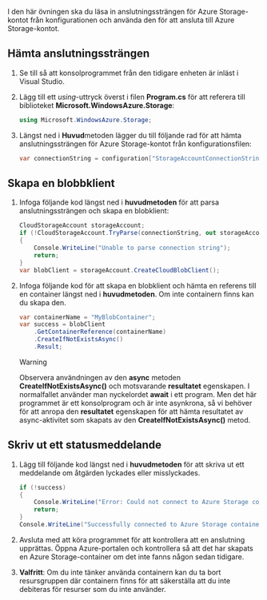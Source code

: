 I den här övningen ska du läsa in anslutningssträngen för Azure Storage-kontot från konfigurationen och använda den för att ansluta till Azure Storage-kontot.

## <a name="retrieve-the-connection-string"></a>Hämta anslutningssträngen

1. Se till så att konsolprogrammet från den tidigare enheten är inläst i Visual Studio.

1. Lägg till ett *using*-uttryck överst i filen **Program.cs** för att referera till biblioteket **Microsoft.WindowsAzure.Storage**:

    ```csharp
    using Microsoft.WindowsAzure.Storage;
    ```

1. Längst ned i **Huvud**metoden lägger du till följande rad för att hämta anslutningssträngen för Azure Storage-kontot från konfigurationsfilen:

    ```csharp
    var connectionString = configuration["StorageAccountConnectionString"];
    ```

## <a name="create-a-blob-client"></a>Skapa en blobbklient

1. Infoga följande kod längst ned i **huvudmetoden** för att parsa anslutningssträngen och skapa en blobklient:

    ```csharp
    CloudStorageAccount storageAccount;
    if (!CloudStorageAccount.TryParse(connectionString, out storageAccount))
    {
        Console.WriteLine("Unable to parse connection string");
        return;
    }
    var blobClient = storageAccount.CreateCloudBlobClient();
    ```

1. Infoga följande kod för att skapa en blobklient och hämta en referens till en container längst ned i **huvudmetoden**. Om inte containern finns kan du skapa den.

    ```csharp
    var containerName = "MyBlobContainer";
    var success = blobClient
        .GetContainerReference(containerName)
        .CreateIfNotExistsAsync()
        .Result;
    ```

    > [!Warning]
    > Observera användningen av den **async** metoden **CreateIfNotExistsAsync()** och motsvarande **resultatet** egenskapen. I normalfallet använder man nyckelordet **await** i ett program. Men det här programmet är ett konsolprogram och är inte asynkrona, så vi behöver för att anropa den **resultatet** egenskapen för att hämta resultatet av async-aktivitet som skapats av den **CreateIfNotExistsAsync()** metod.

## <a name="print-a-status-message"></a>Skriv ut ett statusmeddelande

1. Lägg till följande kod längst ned i **huvudmetoden** för att skriva ut ett meddelande om åtgärden lyckades eller misslyckades.

    ```csharp
    if (!success)
    {
        Console.WriteLine("Error: Could not connect to Azure Storage container");
        return;
    }
    Console.WriteLine("Successfully connected to Azure Storage container");
    ```

1. Avsluta med att köra programmet för att kontrollera att en anslutning upprättas. Öppna Azure-portalen och kontrollera så att det har skapats en Azure Storage-container om det inte fanns någon sedan tidigare.

1. **Valfritt**: Om du inte tänker använda containern kan du ta bort resursgruppen där containern finns för att säkerställa att du inte debiteras för resurser som du inte använder.
